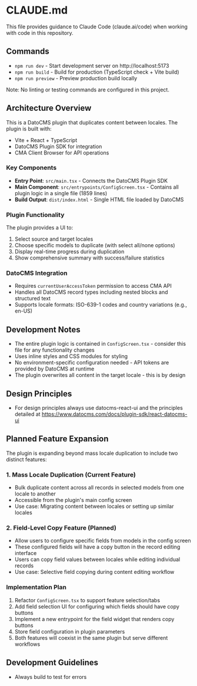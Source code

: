 # CLAUDE.md

This file provides guidance to Claude Code (claude.ai/code) when working with code in this repository.

## Commands

- `npm run dev` - Start development server on http://localhost:5173
- `npm run build` - Build for production (TypeScript check + Vite build)
- `npm run preview` - Preview production build locally

Note: No linting or testing commands are configured in this project.

## Architecture Overview

This is a DatoCMS plugin that duplicates content between locales. The plugin is built with:
- Vite + React + TypeScript
- DatoCMS Plugin SDK for integration
- CMA Client Browser for API operations

### Key Components

- **Entry Point**: `src/main.tsx` - Connects the DatoCMS Plugin SDK
- **Main Component**: `src/entrypoints/ConfigScreen.tsx` - Contains all plugin logic in a single file (1859 lines)
- **Build Output**: `dist/index.html` - Single HTML file loaded by DatoCMS

### Plugin Functionality

The plugin provides a UI to:
1. Select source and target locales
2. Choose specific models to duplicate (with select all/none options)
3. Display real-time progress during duplication
4. Show comprehensive summary with success/failure statistics

### DatoCMS Integration

- Requires `currentUserAccessToken` permission to access CMA API
- Handles all DatoCMS record types including nested blocks and structured text
- Supports locale formats: ISO-639-1 codes and country variations (e.g., en-US)

## Development Notes

- The entire plugin logic is contained in `ConfigScreen.tsx` - consider this file for any functionality changes
- Uses inline styles and CSS modules for styling
- No environment-specific configuration needed - API tokens are provided by DatoCMS at runtime
- The plugin overwrites all content in the target locale - this is by design

## Design Principles

- For design principles always use datocms-react-ui and the principles detailed at https://www.datocms.com/docs/plugin-sdk/react-datocms-ui

## Planned Feature Expansion

The plugin is expanding beyond mass locale duplication to include two distinct features:

### 1. Mass Locale Duplication (Current Feature)
- Bulk duplicate content across all records in selected models from one locale to another
- Accessible from the plugin's main config screen
- Use case: Migrating content between locales or setting up similar locales

### 2. Field-Level Copy Feature (Planned)
- Allow users to configure specific fields from models in the config screen
- These configured fields will have a copy button in the record editing interface
- Users can copy field values between locales while editing individual records
- Use case: Selective field copying during content editing workflow

### Implementation Plan
1. Refactor `ConfigScreen.tsx` to support feature selection/tabs
2. Add field selection UI for configuring which fields should have copy buttons
3. Implement a new entrypoint for the field widget that renders copy buttons
4. Store field configuration in plugin parameters
5. Both features will coexist in the same plugin but serve different workflows

## Development Guidelines

- Always build to test for errors